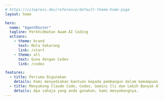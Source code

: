```yaml
---
# https://vitepress.dev/reference/default-theme-home-page
layout: home

hero:
  name: "AgentRouter"
  tagline: Perkhidmatan Awam AI Coding
  actions:
    - theme: brand
      text: Mula Sekarang
      link: /start
    - theme: alt
      text: Guna dengan Codex
      link: /codex

features:
  - title: Percuma Digunakan
    details: Kami menyediakan bantuan kepada pembangun dalam kemampuan kami, menawarkan kuota percuma untuk menyokong AI Coding.
  - title: Menyokong Claude Code, Codex, Gemini Cli dan Lebih Banyak Alat
    details: Apa sahaja yang anda gunakan, kami menyokongnya.
---
```

